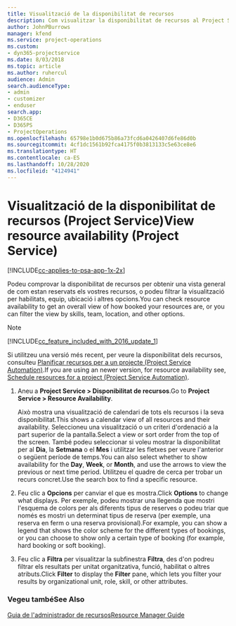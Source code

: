 ```yaml
---
title: Visualització de la disponibilitat de recursos
description: Com visualitzar la disponibilitat de recursos al Project Service
author: JohnPBurrows
manager: kfend
ms.service: project-operations
ms.custom:
- dyn365-projectservice
ms.date: 8/03/2018
ms.topic: article
ms.author: ruhercul
audience: Admin
search.audienceType:
- admin
- customizer
- enduser
search.app:
- D365CE
- D365PS
- ProjectOperations
ms.openlocfilehash: 65798e1b0d675b86a73fcd6a0426407d6fe86d0b
ms.sourcegitcommit: 4cf1dc1561b92fca4175f0b3813133c5e63ce8e6
ms.translationtype: HT
ms.contentlocale: ca-ES
ms.lasthandoff: 10/28/2020
ms.locfileid: "4124941"
---
```

# <a name="view-resource-availability-project-service"></a><span data-ttu-id="4cc73-103">Visualització de la disponibilitat de recursos (Project Service)</span><span class="sxs-lookup"><span data-stu-id="4cc73-103">View resource availability (Project Service)</span></span>

[!INCLUDE[cc-applies-to-psa-app-1x-2x](../includes/cc-applies-to-psa-app-1x-2x.md)]

<span data-ttu-id="4cc73-104">Podeu comprovar la disponibilitat de recursos per obtenir una vista general de com estan reservats els vostres recursos, o podeu filtrar la visualització per habilitats, equip, ubicació i altres opcions.</span><span class="sxs-lookup"><span data-stu-id="4cc73-104">You can check resource availability to get an overall view of how booked your resources are, or you can filter the view by skills, team, location, and other options.</span></span>  
  
> [!NOTE]
> [!INCLUDE[cc_feature_included_with_2016_update_1](../includes/cc-feature-included-with-2016-update-1.md)]  
> 
>  <span data-ttu-id="4cc73-105">Si utilitzeu una versió més recent, per veure la disponibilitat dels recursos, consulteu [Planificar recursos per a un projecte (Project Service Automation)](../psa/schedule-resources-project.md).</span><span class="sxs-lookup"><span data-stu-id="4cc73-105">If you are using an newer version, for resource availability see, [Schedule resources for a project (Project Service Automation)](../psa/schedule-resources-project.md).</span></span>  

1. <span data-ttu-id="4cc73-106">Aneu a **Project Service > Disponibilitat de recursos**.</span><span class="sxs-lookup"><span data-stu-id="4cc73-106">Go to **Project Service > Resource Availability**.</span></span>  

    <span data-ttu-id="4cc73-107">Això mostra una visualització de calendari de tots els recursos i la seva disponibilitat.</span><span class="sxs-lookup"><span data-stu-id="4cc73-107">This shows a calendar view of all resources and their availability.</span></span> <span data-ttu-id="4cc73-108">Seleccioneu una visualització o un criteri d'ordenació a la part superior de la pantalla.</span><span class="sxs-lookup"><span data-stu-id="4cc73-108">Select a view or sort order from the top of the screen.</span></span> <span data-ttu-id="4cc73-109">També podeu seleccionar si voleu mostrar la disponibilitat per al **Dia**, la **Setmana** o el **Mes** i utilitzar les fletxes per veure l'anterior o següent període de temps.</span><span class="sxs-lookup"><span data-stu-id="4cc73-109">You can also select whether to show availability for the **Day**, **Week**, or **Month**, and use the arrows to view the previous or next time period.</span></span> <span data-ttu-id="4cc73-110">Utilitzeu el quadre de cerca per trobar un recurs concret.</span><span class="sxs-lookup"><span data-stu-id="4cc73-110">Use the search box to find a specific resource.</span></span>  

2. <span data-ttu-id="4cc73-111">Feu clic a **Opcions** per canviar el que es mostra.</span><span class="sxs-lookup"><span data-stu-id="4cc73-111">Click **Options** to change what displays.</span></span> <span data-ttu-id="4cc73-112">Per exemple, podeu mostrar una llegenda que mostri l'esquema de colors per als diferents tipus de reserves o podeu triar que només es mostri un determinat tipus de reserva (per exemple, una reserva en ferm o una reserva provisional).</span><span class="sxs-lookup"><span data-stu-id="4cc73-112">For example, you can show a legend that shows the color scheme for the different types of bookings, or you can choose to show only a certain type of booking (for example, hard booking or soft booking).</span></span>  

3. <span data-ttu-id="4cc73-113">Feu clic a **Filtra** per visualitzar la subfinestra **Filtra**, des d'on podreu filtrar els resultats per unitat organitzativa, funció, habilitat o altres atributs.</span><span class="sxs-lookup"><span data-stu-id="4cc73-113">Click **Filter** to display the **Filter** pane, which lets you filter your results by organizational unit, role, skill, or other attributes.</span></span>  

### <a name="see-also"></a><span data-ttu-id="4cc73-114">Vegeu també</span><span class="sxs-lookup"><span data-stu-id="4cc73-114">See Also</span></span>  
 [<span data-ttu-id="4cc73-115">Guia de l'administrador de recursos</span><span class="sxs-lookup"><span data-stu-id="4cc73-115">Resource Manager Guide</span></span>](../psa/resource-manager-guide.md)
